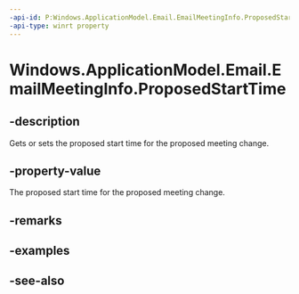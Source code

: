 ----api-id: P:Windows.ApplicationModel.Email.EmailMeetingInfo.ProposedStartTime
-api-type: winrt property
---<!-- Property syntaxpublic Windows.Foundation.IReference<Windows.Foundation.DateTime> ProposedStartTime { get;  set; }--># Windows.ApplicationModel.Email.EmailMeetingInfo.ProposedStartTime## -descriptionGets or sets the proposed start time for the proposed meeting change.## -property-valueThe proposed start time for the proposed meeting change.## -remarks## -examples## -see-also